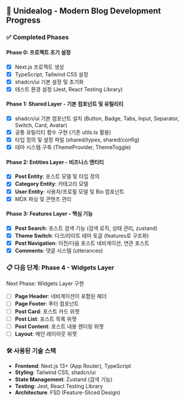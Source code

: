 ## 🚀 Unidealog - Modern Blog Development Progress

### ✅ Completed Phases

#### Phase 0: 프로젝트 초기 설정
- [x] Next.js 프로젝트 생성
- [x] TypeScript, Tailwind CSS 설정
- [x] shadcn/ui 기본 설정 및 초기화
- [x] 테스트 환경 설정 (Jest, React Testing Library)

#### Phase 1: Shared Layer - 기본 컴포넌트 및 유틸리티
- [x] shadcn/ui 기본 컴포넌트 설치 (Button, Badge, Tabs, Input, Separator, Switch, Card, Avatar)
- [x] 공통 유틸리티 함수 구현 (기존 utils.ts 활용)
- [x] 타입 정의 및 설정 파일 (shared/types, shared/config)
- [x] 테마 시스템 구축 (ThemeProvider, ThemeToggle)

#### Phase 2: Entities Layer - 비즈니스 엔티티
- [x] **Post Entity**: 포스트 모델 및 타입 정의
- [x] **Category Entity**: 카테고리 모델
- [x] **User Entity**: 사용자/프로필 모델 및 Bio 컴포넌트
- [x] MDX 파싱 및 콘텐츠 관리

#### Phase 3: Features Layer - 핵심 기능
- [x] **Post Search**: 포스트 검색 기능 (검색 로직, 상태 관리, zustand)
- [x] **Theme Switch**: 다크/라이트 테마 토글 (features로 구조화)
- [x] **Post Navigation**: 이전/다음 포스트 네비게이션, 연관 포스트
- [x] **Comments**: 댓글 시스템 (utterances)

### 📋 다음 단계: Phase 4 - Widgets Layer

Next Phase: Widgets Layer 구현
- [ ] **Page Header**: 네비게이션이 포함된 헤더
- [ ] **Page Footer**: 푸터 컴포넌트  
- [ ] **Post Card**: 포스트 카드 위젯
- [ ] **Post List**: 포스트 목록 위젯
- [ ] **Post Content**: 포스트 내용 렌더링 위젯
- [ ] **Layout**: 메인 레이아웃 위젯

### 🛠️ 사용된 기술 스택
- **Frontend**: Next.js 13+ (App Router), TypeScript
- **Styling**: Tailwind CSS, shadcn/ui
- **State Management**: Zustand (검색 기능)
- **Testing**: Jest, React Testing Library
- **Architecture**: FSD (Feature-Sliced Design)
